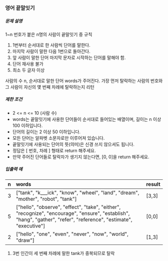 ### 영어 끝말잇기

##### 문제 설명

1~n 번호가 붙은 n명의 사람이 끝말잇기 중
규칙

1. 1번부터 순서대로 한 사람씩 단어를 말한다.
2. 마지막 사람이 말한 다음 1번으로 돌아간다.
3. 앞 사람이 말한 단어 마지막 문자로 시작하는 단어를 말해야 함.
4. 단어 재사용 불가
5. 최소 두 글자 이상

사람의 수 n, 순서대로 말한 단어 words가 주어진다.
가장 먼저 탈락하는 사람의 번호와
그 사람이 자신의 몇 번째 차례에 탈락하는지 리턴

##### 제한 조건

- 2 <= n <= 10 (사람 수)
- words는 끝말잇기에 사용한 단어들이 순서대로 들어있는 배열이며, 길이는 n 이상 100 이하입니다.
- 단어의 길이는 2 이상 50 이하입니다.
- 모든 단어는 알파벳 소문자로만 이루어져 있습니다.
- 끝말잇기에 사용되는 단어의 뜻(의미)은 신경 쓰지 않으셔도 됩니다.
- 정답은 [ 번호, 차례 ] 형태로 return 해주세요.
- 만약 주어진 단어들로 탈락자가 생기지 않는다면, [0, 0]을 return 해주세요.

##### 입출력 예

| n   | words                                                                                                                                                              | result |
| :-- | :----------------------------------------------------------------------------------------------------------------------------------------------------------------- | :----- |
| 3   | ["tank", "k___ick", "know", "wheel", "land", "dream", "mother", "robot", "tank"]                                                                                   | [3,3]  |
| 5   | ["hello", "observe", "effect", "take", "either", "recognize", "encourage", "ensure", "establish", "hang", "gather", "refer", "reference", "estimate", "executive"] | [0,0]  |
| 2   | ["hello", "one", "even", "never", "now", "world", "draw"]                                                                                                          | [1,3]  |

1. 3번 인간이 세 번째 차례에 말한 tank가 중복되므로 탈락
